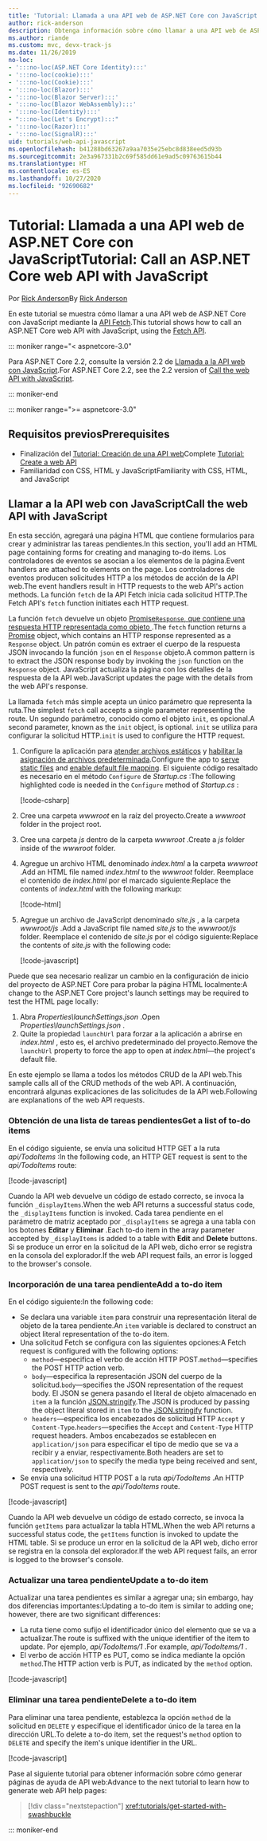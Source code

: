 ```yaml
---
title: 'Tutorial: Llamada a una API web de ASP.NET Core con JavaScript'
author: rick-anderson
description: Obtenga información sobre cómo llamar a una API web de ASP.NET Core con JavaScript.
ms.author: riande
ms.custom: mvc, devx-track-js
ms.date: 11/26/2019
no-loc:
- ':::no-loc(ASP.NET Core Identity):::'
- ':::no-loc(cookie):::'
- ':::no-loc(Cookie):::'
- ':::no-loc(Blazor):::'
- ':::no-loc(Blazor Server):::'
- ':::no-loc(Blazor WebAssembly):::'
- ':::no-loc(Identity):::'
- ":::no-loc(Let's Encrypt):::"
- ':::no-loc(Razor):::'
- ':::no-loc(SignalR):::'
uid: tutorials/web-api-javascript
ms.openlocfilehash: b41288bd63267a9aa7035e25ebc8d838eed5d93b
ms.sourcegitcommit: 2e3a967331b2c69f585dd61e9ad5c09763615b44
ms.translationtype: HT
ms.contentlocale: es-ES
ms.lasthandoff: 10/27/2020
ms.locfileid: "92690682"
---
```

# <a name="tutorial-call-an-aspnet-core-web-api-with-javascript"></a><span data-ttu-id="c195b-103">Tutorial: Llamada a una API web de ASP.NET Core con JavaScript</span><span class="sxs-lookup"><span data-stu-id="c195b-103">Tutorial: Call an ASP.NET Core web API with JavaScript</span></span>

<span data-ttu-id="c195b-104">Por [Rick Anderson](https://twitter.com/RickAndMSFT)</span><span class="sxs-lookup"><span data-stu-id="c195b-104">By [Rick Anderson](https://twitter.com/RickAndMSFT)</span></span>

<span data-ttu-id="c195b-105">En este tutorial se muestra cómo llamar a una API web de ASP.NET Core con JavaScript mediante la [API Fetch](https://developer.mozilla.org/docs/Web/API/Fetch_API).</span><span class="sxs-lookup"><span data-stu-id="c195b-105">This tutorial shows how to call an ASP.NET Core web API with JavaScript, using the [Fetch API](https://developer.mozilla.org/docs/Web/API/Fetch_API).</span></span>

::: moniker range="< aspnetcore-3.0"

<span data-ttu-id="c195b-106">Para ASP.NET Core 2.2, consulte la versión 2.2 de [Llamada a la API web con JavaScript](xref:tutorials/first-web-api#call-the-web-api-with-javascript).</span><span class="sxs-lookup"><span data-stu-id="c195b-106">For ASP.NET Core 2.2, see the 2.2 version of [Call the web API with JavaScript](xref:tutorials/first-web-api#call-the-web-api-with-javascript).</span></span>

::: moniker-end

::: moniker range=">= aspnetcore-3.0"

## <a name="prerequisites"></a><span data-ttu-id="c195b-107">Requisitos previos</span><span class="sxs-lookup"><span data-stu-id="c195b-107">Prerequisites</span></span>

* <span data-ttu-id="c195b-108">Finalización del [Tutorial: Creación de una API web](xref:tutorials/first-web-api)</span><span class="sxs-lookup"><span data-stu-id="c195b-108">Complete [Tutorial: Create a web API](xref:tutorials/first-web-api)</span></span>
* <span data-ttu-id="c195b-109">Familiaridad con CSS, HTML y JavaScript</span><span class="sxs-lookup"><span data-stu-id="c195b-109">Familiarity with CSS, HTML, and JavaScript</span></span>

## <a name="call-the-web-api-with-javascript"></a><span data-ttu-id="c195b-110">Llamar a la API web con JavaScript</span><span class="sxs-lookup"><span data-stu-id="c195b-110">Call the web API with JavaScript</span></span>

<span data-ttu-id="c195b-111">En esta sección, agregará una página HTML que contiene formularios para crear y administrar las tareas pendientes.</span><span class="sxs-lookup"><span data-stu-id="c195b-111">In this section, you'll add an HTML page containing forms for creating and managing to-do items.</span></span> <span data-ttu-id="c195b-112">Los controladores de eventos se asocian a los elementos de la página.</span><span class="sxs-lookup"><span data-stu-id="c195b-112">Event handlers are attached to elements on the page.</span></span> <span data-ttu-id="c195b-113">Los controladores de eventos producen solicitudes HTTP a los métodos de acción de la API web.</span><span class="sxs-lookup"><span data-stu-id="c195b-113">The event handlers result in HTTP requests to the web API's action methods.</span></span> <span data-ttu-id="c195b-114">La función `fetch` de la API Fetch inicia cada solicitud HTTP.</span><span class="sxs-lookup"><span data-stu-id="c195b-114">The Fetch API's `fetch` function initiates each HTTP request.</span></span>

<span data-ttu-id="c195b-115">La función `fetch` devuelve un objeto [Promise`Response`, que contiene una respuesta HTTP representada como objeto ](https://developer.mozilla.org/docs/Web/JavaScript/Reference/Global_Objects/Promise).</span><span class="sxs-lookup"><span data-stu-id="c195b-115">The `fetch` function returns a [Promise](https://developer.mozilla.org/docs/Web/JavaScript/Reference/Global_Objects/Promise) object, which contains an HTTP response represented as a `Response` object.</span></span> <span data-ttu-id="c195b-116">Un patrón común es extraer el cuerpo de la respuesta JSON invocando la función `json` en el `Response` objeto.</span><span class="sxs-lookup"><span data-stu-id="c195b-116">A common pattern is to extract the JSON response body by invoking the `json` function on the `Response` object.</span></span> <span data-ttu-id="c195b-117">JavaScript actualiza la página con los detalles de la respuesta de la API web.</span><span class="sxs-lookup"><span data-stu-id="c195b-117">JavaScript updates the page with the details from the web API's response.</span></span>

<span data-ttu-id="c195b-118">La llamada `fetch` más simple acepta un único parámetro que representa la ruta.</span><span class="sxs-lookup"><span data-stu-id="c195b-118">The simplest `fetch` call accepts a single parameter representing the route.</span></span> <span data-ttu-id="c195b-119">Un segundo parámetro, conocido como el objeto `init`, es opcional.</span><span class="sxs-lookup"><span data-stu-id="c195b-119">A second parameter, known as the `init` object, is optional.</span></span> <span data-ttu-id="c195b-120">`init` se utiliza para configurar la solicitud HTTP.</span><span class="sxs-lookup"><span data-stu-id="c195b-120">`init` is used to configure the HTTP request.</span></span>

1. <span data-ttu-id="c195b-121">Configure la aplicación para [atender archivos estáticos](/dotnet/api/microsoft.aspnetcore.builder.staticfileextensions.usestaticfiles#Microsoft_AspNetCore_Builder_StaticFileExtensions_UseStaticFiles_Microsoft_AspNetCore_Builder_IApplicationBuilder_) y [habilitar la asignación de archivos predeterminada](/dotnet/api/microsoft.aspnetcore.builder.defaultfilesextensions.usedefaultfiles#Microsoft_AspNetCore_Builder_DefaultFilesExtensions_UseDefaultFiles_Microsoft_AspNetCore_Builder_IApplicationBuilder_).</span><span class="sxs-lookup"><span data-stu-id="c195b-121">Configure the app to [serve static files](/dotnet/api/microsoft.aspnetcore.builder.staticfileextensions.usestaticfiles#Microsoft_AspNetCore_Builder_StaticFileExtensions_UseStaticFiles_Microsoft_AspNetCore_Builder_IApplicationBuilder_) and [enable default file mapping](/dotnet/api/microsoft.aspnetcore.builder.defaultfilesextensions.usedefaultfiles#Microsoft_AspNetCore_Builder_DefaultFilesExtensions_UseDefaultFiles_Microsoft_AspNetCore_Builder_IApplicationBuilder_).</span></span> <span data-ttu-id="c195b-122">El siguiente código resaltado es necesario en el método `Configure` de *Startup.cs* :</span><span class="sxs-lookup"><span data-stu-id="c195b-122">The following highlighted code is needed in the `Configure` method of *Startup.cs* :</span></span>

    [!code-csharp[](first-web-api/samples/3.0/TodoApi/StartupJavaScript.cs?highlight=8-9&name=snippet_configure)]

1. <span data-ttu-id="c195b-123">Cree una carpeta *wwwroot* en la raíz del proyecto.</span><span class="sxs-lookup"><span data-stu-id="c195b-123">Create a *wwwroot* folder in the project root.</span></span>

1. <span data-ttu-id="c195b-124">Cree una carpeta *js* dentro de la carpeta *wwwroot* .</span><span class="sxs-lookup"><span data-stu-id="c195b-124">Create a *js* folder inside of the *wwwroot* folder.</span></span>

1. <span data-ttu-id="c195b-125">Agregue un archivo HTML denominado *index.html* a la carpeta *wwwroot* .</span><span class="sxs-lookup"><span data-stu-id="c195b-125">Add an HTML file named *index.html* to the *wwwroot* folder.</span></span> <span data-ttu-id="c195b-126">Reemplace el contenido de *index.html* por el marcado siguiente:</span><span class="sxs-lookup"><span data-stu-id="c195b-126">Replace the contents of *index.html* with the following markup:</span></span>

    [!code-html[](first-web-api/samples/3.0/TodoApi/wwwroot/index.html)]

1. <span data-ttu-id="c195b-127">Agregue un archivo de JavaScript denominado *site.js* , a la carpeta *wwwroot/js* .</span><span class="sxs-lookup"><span data-stu-id="c195b-127">Add a JavaScript file named *site.js* to the *wwwroot/js* folder.</span></span> <span data-ttu-id="c195b-128">Reemplace el contenido de *site.js* por el código siguiente:</span><span class="sxs-lookup"><span data-stu-id="c195b-128">Replace the contents of *site.js* with the following code:</span></span>

    [!code-javascript[](first-web-api/samples/3.0/TodoApi/wwwroot/js/site.js?name=snippet_SiteJs)]

<span data-ttu-id="c195b-129">Puede que sea necesario realizar un cambio en la configuración de inicio del proyecto de ASP.NET Core para probar la página HTML localmente:</span><span class="sxs-lookup"><span data-stu-id="c195b-129">A change to the ASP.NET Core project's launch settings may be required to test the HTML page locally:</span></span>

1. <span data-ttu-id="c195b-130">Abra *Properties\launchSettings.json* .</span><span class="sxs-lookup"><span data-stu-id="c195b-130">Open *Properties\launchSettings.json* .</span></span>
1. <span data-ttu-id="c195b-131">Quite la propiedad `launchUrl` para forzar a la aplicación a abrirse en *index.html* , esto es, el archivo predeterminado del proyecto.</span><span class="sxs-lookup"><span data-stu-id="c195b-131">Remove the `launchUrl` property to force the app to open at *index.html*&mdash;the project's default file.</span></span>

<span data-ttu-id="c195b-132">En este ejemplo se llama a todos los métodos CRUD de la API web.</span><span class="sxs-lookup"><span data-stu-id="c195b-132">This sample calls all of the CRUD methods of the web API.</span></span> <span data-ttu-id="c195b-133">A continuación, encontrará algunas explicaciones de las solicitudes de la API web.</span><span class="sxs-lookup"><span data-stu-id="c195b-133">Following are explanations of the web API requests.</span></span>

### <a name="get-a-list-of-to-do-items"></a><span data-ttu-id="c195b-134">Obtención de una lista de tareas pendientes</span><span class="sxs-lookup"><span data-stu-id="c195b-134">Get a list of to-do items</span></span>

<span data-ttu-id="c195b-135">En el código siguiente, se envía una solicitud HTTP GET a la ruta *api/TodoItems* :</span><span class="sxs-lookup"><span data-stu-id="c195b-135">In the following code, an HTTP GET request is sent to the *api/TodoItems* route:</span></span>

[!code-javascript[](first-web-api/samples/3.0/TodoApi/wwwroot/js/site.js?name=snippet_GetItems)]

<span data-ttu-id="c195b-136">Cuando la API web devuelve un código de estado correcto, se invoca la función `_displayItems`.</span><span class="sxs-lookup"><span data-stu-id="c195b-136">When the web API returns a successful status code, the `_displayItems` function is invoked.</span></span> <span data-ttu-id="c195b-137">Cada tarea pendiente en el parámetro de matriz aceptado por `_displayItems` se agrega a una tabla con los botones **Editar** y **Eliminar** .</span><span class="sxs-lookup"><span data-stu-id="c195b-137">Each to-do item in the array parameter accepted by `_displayItems` is added to a table with **Edit** and **Delete** buttons.</span></span> <span data-ttu-id="c195b-138">Si se produce un error en la solicitud de la API web, dicho error se registra en la consola del explorador.</span><span class="sxs-lookup"><span data-stu-id="c195b-138">If the web API request fails, an error is logged to the browser's console.</span></span>

### <a name="add-a-to-do-item"></a><span data-ttu-id="c195b-139">Incorporación de una tarea pendiente</span><span class="sxs-lookup"><span data-stu-id="c195b-139">Add a to-do item</span></span>

<span data-ttu-id="c195b-140">En el código siguiente:</span><span class="sxs-lookup"><span data-stu-id="c195b-140">In the following code:</span></span>

* <span data-ttu-id="c195b-141">Se declara una variable `item` para construir una representación literal de objeto de la tarea pendiente.</span><span class="sxs-lookup"><span data-stu-id="c195b-141">An `item` variable is declared to construct an object literal representation of the to-do item.</span></span>
* <span data-ttu-id="c195b-142">Una solicitud Fetch se configura con las siguientes opciones:</span><span class="sxs-lookup"><span data-stu-id="c195b-142">A Fetch request is configured with the following options:</span></span>
  * <span data-ttu-id="c195b-143">`method`&mdash;especifica el verbo de acción HTTP POST.</span><span class="sxs-lookup"><span data-stu-id="c195b-143">`method`&mdash;specifies the POST HTTP action verb.</span></span>
  * <span data-ttu-id="c195b-144">`body`&mdash;especifica la representación JSON del cuerpo de la solicitud.</span><span class="sxs-lookup"><span data-stu-id="c195b-144">`body`&mdash;specifies the JSON representation of the request body.</span></span> <span data-ttu-id="c195b-145">El JSON se genera pasando el literal de objeto almacenado en `item` a la función [JSON.stringify](https://developer.mozilla.org/docs/Web/JavaScript/Reference/Global_Objects/JSON/stringify).</span><span class="sxs-lookup"><span data-stu-id="c195b-145">The JSON is produced by passing the object literal stored in `item` to the [JSON.stringify](https://developer.mozilla.org/docs/Web/JavaScript/Reference/Global_Objects/JSON/stringify) function.</span></span>
  * <span data-ttu-id="c195b-146">`headers`&mdash;especifica los encabezados de solicitud HTTP `Accept` y `Content-Type`.</span><span class="sxs-lookup"><span data-stu-id="c195b-146">`headers`&mdash;specifies the `Accept` and `Content-Type` HTTP request headers.</span></span> <span data-ttu-id="c195b-147">Ambos encabezados se establecen en `application/json` para especificar el tipo de medio que se va a recibir y a enviar, respectivamente.</span><span class="sxs-lookup"><span data-stu-id="c195b-147">Both headers are set to `application/json` to specify the media type being received and sent, respectively.</span></span>
* <span data-ttu-id="c195b-148">Se envía una solicitud HTTP POST a la ruta *api/TodoItems* .</span><span class="sxs-lookup"><span data-stu-id="c195b-148">An HTTP POST request is sent to the *api/TodoItems* route.</span></span>

[!code-javascript[](first-web-api/samples/3.0/TodoApi/wwwroot/js/site.js?name=snippet_AddItem)]

<span data-ttu-id="c195b-149">Cuando la API web devuelve un código de estado correcto, se invoca la función `getItems` para actualizar la tabla HTML.</span><span class="sxs-lookup"><span data-stu-id="c195b-149">When the web API returns a successful status code, the `getItems` function is invoked to update the HTML table.</span></span> <span data-ttu-id="c195b-150">Si se produce un error en la solicitud de la API web, dicho error se registra en la consola del explorador.</span><span class="sxs-lookup"><span data-stu-id="c195b-150">If the web API request fails, an error is logged to the browser's console.</span></span>

### <a name="update-a-to-do-item"></a><span data-ttu-id="c195b-151">Actualizar una tarea pendiente</span><span class="sxs-lookup"><span data-stu-id="c195b-151">Update a to-do item</span></span>

<span data-ttu-id="c195b-152">Actualizar una tarea pendientes es similar a agregar una; sin embargo, hay dos diferencias importantes:</span><span class="sxs-lookup"><span data-stu-id="c195b-152">Updating a to-do item is similar to adding one; however, there are two significant differences:</span></span>

* <span data-ttu-id="c195b-153">La ruta tiene como sufijo el identificador único del elemento que se va a actualizar.</span><span class="sxs-lookup"><span data-stu-id="c195b-153">The route is suffixed with the unique identifier of the item to update.</span></span> <span data-ttu-id="c195b-154">Por ejemplo, *api/TodoItems/1* .</span><span class="sxs-lookup"><span data-stu-id="c195b-154">For example, *api/TodoItems/1* .</span></span>
* <span data-ttu-id="c195b-155">El verbo de acción HTTP es PUT, como se indica mediante la opción `method`.</span><span class="sxs-lookup"><span data-stu-id="c195b-155">The HTTP action verb is PUT, as indicated by the `method` option.</span></span>

[!code-javascript[](first-web-api/samples/3.0/TodoApi/wwwroot/js/site.js?name=snippet_UpdateItem)]

### <a name="delete-a-to-do-item"></a><span data-ttu-id="c195b-156">Eliminar una tarea pendiente</span><span class="sxs-lookup"><span data-stu-id="c195b-156">Delete a to-do item</span></span>

<span data-ttu-id="c195b-157">Para eliminar una tarea pendiente, establezca la opción `method` de la solicitud en `DELETE` y especifique el identificador único de la tarea en la dirección URL.</span><span class="sxs-lookup"><span data-stu-id="c195b-157">To delete a to-do item, set the request's `method` option to `DELETE` and specify the item's unique identifier in the URL.</span></span>

[!code-javascript[](first-web-api/samples/3.0/TodoApi/wwwroot/js/site.js?name=snippet_DeleteItem)]

<span data-ttu-id="c195b-158">Pase al siguiente tutorial para obtener información sobre cómo generar páginas de ayuda de API web:</span><span class="sxs-lookup"><span data-stu-id="c195b-158">Advance to the next tutorial to learn how to generate web API help pages:</span></span>

> [!div class="nextstepaction"]
> <xref:tutorials/get-started-with-swashbuckle>

::: moniker-end
